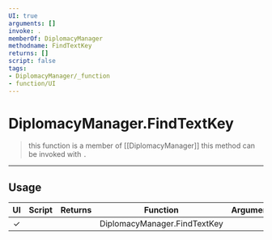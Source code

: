 ```yaml
---
UI: true
arguments: []
invoke: .
memberOf: DiplomacyManager
methodname: FindTextKey
returns: []
script: false
tags:
- DiplomacyManager/_function
- function/UI
---
```

# DiplomacyManager.FindTextKey
> this function is a member of [[DiplomacyManager]]
> this method can be invoked with `.`
-----
## Usage
|  UI | Script | Returns | Function | Arguments |
|:---:|:------:|-------:|:--------:|:---------|
|✓| ||DiplomacyManager.FindTextKey||
